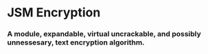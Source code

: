 # JSM Encryption

### A module, expandable, virtual uncrackable, and possibly unnessesary, text encryption algorithm.